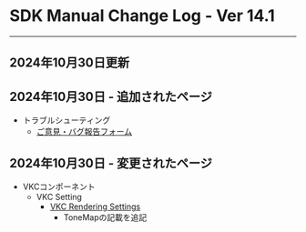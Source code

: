 # SDK Manual Change Log - Ver 14.1

---

## 2024年10月30日更新

## 2024年10月30日 - 追加されたページ

- トラブルシューティング
    - [ご意見・バグ報告フォーム](https://vrhikky.github.io/VketCloudSDK_Documents/14.1/troubleshooting/Comment_Bug_Reports.html)

## 2024年10月30日 - 変更されたページ

- VKCコンポーネント
    - VKC Setting
        - [VKC Rendering Settings](https://vrhikky.github.io/VketCloudSDK_Documents/14.1/VketCloudSettings/RenderingSettings.html)
            - ToneMapの記載を追記

